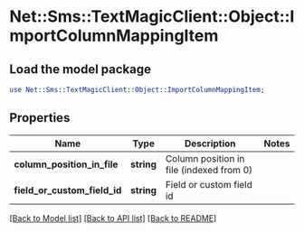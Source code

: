 # Net::Sms::TextMagicClient::Object::ImportColumnMappingItem

## Load the model package
```perl
use Net::Sms::TextMagicClient::Object::ImportColumnMappingItem;
```

## Properties
Name | Type | Description | Notes
------------ | ------------- | ------------- | -------------
**column_position_in_file** | **string** | Column position in file (indexed from 0) | 
**field_or_custom_field_id** | **string** | Field or custom field id | 

[[Back to Model list]](../README.md#documentation-for-models) [[Back to API list]](../README.md#documentation-for-api-endpoints) [[Back to README]](../README.md)



